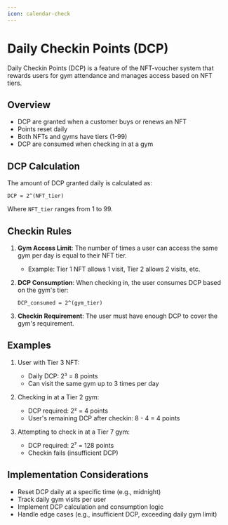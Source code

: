 ```yaml
---
icon: calendar-check
---
```


# Daily Checkin Points (DCP)

Daily Checkin Points (DCP) is a feature of the NFT-voucher system that rewards users for gym attendance and manages access based on NFT tiers.

## Overview

- DCP are granted when a customer buys or renews an NFT
- Points reset daily
- Both NFTs and gyms have tiers (1-99)
- DCP are consumed when checking in at a gym

## DCP Calculation

The amount of DCP granted daily is calculated as:

```
DCP = 2^(NFT_tier)
```


Where `NFT_tier` ranges from 1 to 99.

## Checkin Rules

1. **Gym Access Limit**: The number of times a user can access the same gym per day is equal to their NFT tier.
   - Example: Tier 1 NFT allows 1 visit, Tier 2 allows 2 visits, etc.

2. **DCP Consumption**: When checking in, the user consumes DCP based on the gym's tier:

   ```
   DCP_consumed = 2^(gym_tier)
   ```

3. **Checkin Requirement**: The user must have enough DCP to cover the gym's requirement.

## Examples

1. User with Tier 3 NFT:
   - Daily DCP: 2³ = 8 points
   - Can visit the same gym up to 3 times per day

2. Checking in at a Tier 2 gym:
   - DCP required: 2² = 4 points
   - User's remaining DCP after checkin: 8 - 4 = 4 points

3. Attempting to check in at a Tier 7 gym:
   - DCP required: 2⁷ = 128 points
   - Checkin fails (insufficient DCP)

## Implementation Considerations

- Reset DCP daily at a specific time (e.g., midnight)
- Track daily gym visits per user
- Implement DCP calculation and consumption logic
- Handle edge cases (e.g., insufficient DCP, exceeding daily gym limit)